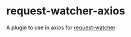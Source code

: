 # request-watcher-axios
A plugin to use in axios for [request-watcher](https://github.com/lisiur/request-watcher)
